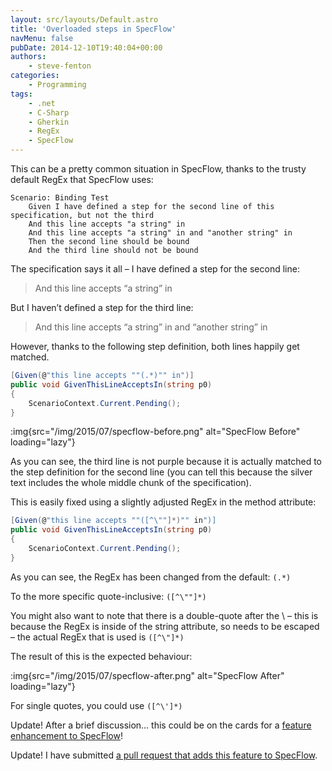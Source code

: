 ```yaml
---
layout: src/layouts/Default.astro
title: 'Overloaded steps in SpecFlow'
navMenu: false
pubDate: 2014-12-10T19:40:04+00:00
authors:
    - steve-fenton
categories:
    - Programming
tags:
    - .net
    - C-Sharp
    - Gherkin
    - RegEx
    - SpecFlow
---
```


This can be a pretty common situation in SpecFlow, thanks to the trusty default RegEx that SpecFlow uses:

```gherkin
Scenario: Binding Test
    Given I have defined a step for the second line of this specification, but not the third
    And this line accepts "a string" in
    And this line accepts "a string" in and "another string" in
    Then the second line should be bound
    And the third line should not be bound
```

The specification says it all – I have defined a step for the second line:

> And this line accepts “a string” in

But I haven’t defined a step for the third line:

> And this line accepts “a string” in and “another string” in

However, thanks to the following step definition, both lines happily get matched.

```csharp
[Given(@"this line accepts ""(.*)"" in")]
public void GivenThisLineAcceptsIn(string p0)
{
    ScenarioContext.Current.Pending();
}
```

:img{src="/img/2015/07/specflow-before.png" alt="SpecFlow Before" loading="lazy"}

As you can see, the third line is not purple because it is actually matched to the step definition for the second line (you can tell this because the silver text includes the whole middle chunk of the specification).

This is easily fixed using a slightly adjusted RegEx in the method attribute:

```csharp
[Given(@"this line accepts ""([^\""]*)"" in")]
public void GivenThisLineAcceptsIn(string p0)
{
    ScenarioContext.Current.Pending();
}
```

As you can see, the RegEx has been changed from the default: `(.*)`

To the more specific quote-inclusive: `([^\""]*)`

You might also want to note that there is a double-quote after the \\ – this is because the RegEx is inside of the string attribute, so needs to be escaped – the actual RegEx that is used is `([^\"]*)`

The result of this is the expected behaviour:

:img{src="/img/2015/07/specflow-after.png" alt="SpecFlow After" loading="lazy"}

For single quotes, you could use `([^\']*)`

Update! After a brief discussion… this could be on the cards for a [feature enhancement to SpecFlow](https://github.com/techtalk/SpecFlow/issues/309)!

Update! I have submitted [a pull request that adds this feature to SpecFlow](https://github.com/techtalk/SpecFlow/pull/383).